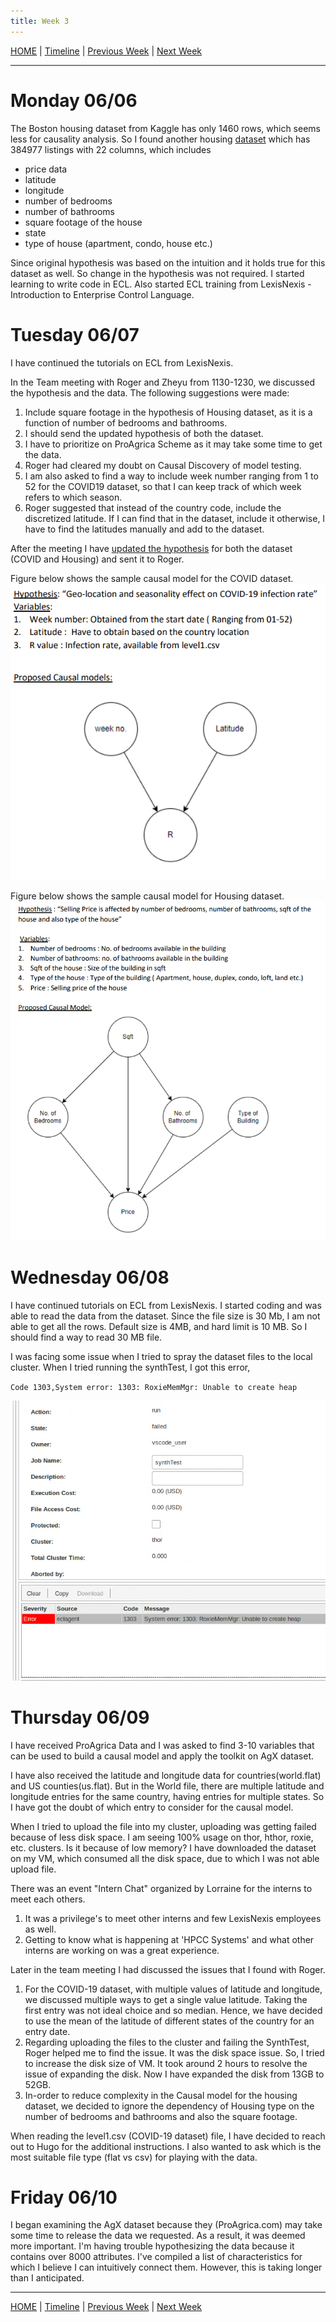 ```yaml
---
title: Week 3
---
```


[HOME](https://arungaonkar.github.io/HPCC-Causality/) |
[Timeline](https://arungaonkar.github.io/HPCC-Causality/index.html#timeline) |
[Previous Week](https://arungaonkar.github.io/HPCC-Causality/week2.html) |
[Next Week](https://arungaonkar.github.io/HPCC-Causality/week4.html)

---

# Monday 06/06

The Boston housing dataset from Kaggle has only 1460 rows, which seems less for causality analysis. So I found another housing [dataset](https://www.kaggle.com/datasets/austinreese/usa-housing-listings) which has 384977 listings with 22 columns, which includes

* price data
* latitude
* longitude
* number of bedrooms
* number of bathrooms
* square footage of the house
* state
* type of house (apartment, condo, house etc.)

Since original hypothesis was based on the intuition and it holds true for this dataset as well.
So change in the hypothesis was not required. I started learning to write code in ECL. Also started ECL training from LexisNexis - Introduction to Enterprise Control Language.

# Tuesday 06/07 

I have continued the tutorials on ECL from LexisNexis.

In the Team meeting with Roger and Zheyu from 1130-1230, we discussed the hypothesis and the data. The following suggestions were made:

1. Include square footage in the hypothesis of Housing dataset, as it is a function of number of bedrooms and bathrooms.
2. I should send the updated hypothesis of both the dataset.
3. I have to prioritize on ProAgrica Scheme as it may take some time to get the data.
4. Roger had cleared my doubt on Causal Discovery of model testing.
5. I am also asked to find a way to include week number ranging from 1 to 52 for the COVID19 dataset, so that I can keep track of which week refers to which season.
6. Roger suggested that instead of the country code, include the discretized latitude. If I can find that in the dataset, include it otherwise, I have to find the latitudes manually and add to the dataset.

After the meeting I have [updated the hypothesis](https://arungaonkar.github.io/HPCC-Causality/HypothesisProposal.pdf) for both the dataset (COVID and Housing) and sent it to Roger.

Figure below shows the sample causal model for the COVID dataset.
![COVID Causal](imgs/covidHypothesis_Updated.png)

Figure below shows the sample causal model for Housing dataset.
![Housing Hypothesisimage.png](imgs/HousingHypothesis.png)

# Wednesday 06/08 

I have continued tutorials on ECL from LexisNexis. I started coding and was able to read the data from the dataset. Since the file size is 30 Mb, I am not able to get all the rows. Default size is 4MB, and hard limit is 10 MB. So I should find a way to read 30 MB file.

I was facing some issue when I tried to spray the dataset files to the local cluster. When I tried running the synthTest, I got this error,

`Code 1303,System error: 1303: RoxieMemMgr: Unable to create heap`

![error-Synth](imgs/errorSynthTest.png)

# Thursday 06/09

I have received ProAgrica Data and I was asked to find 3-10 variables that can be used to build a causal model and apply the toolkit on AgX dataset.

I have also received the latitude and longitude data for countries(world.flat) and US counties(us.flat). But in the World file, there are multiple latitude and longitude entries for the same country, having entries for multiple states. So I have got the doubt of which entry to consider for the causal model.

When I tried to upload the file into my cluster, uploading was getting failed because of less disk space. I am seeing 100% usage on thor, hthor, roxie, etc. clusters. Is it because of low memory? I have downloaded the dataset on my VM, which consumed all the disk space, due to which I was not able upload file.

There was an event "Intern Chat" organized by Lorraine for the interns to meet each others.

1. It was a privilege's to meet other interns and few LexisNexis employees as well.
2. Getting to know what is happening at 'HPCC Systems' and what other interns are working on was a great experience.

Later in the team meeting I had discussed the issues that I found with Roger.

1. For the COVID-19 dataset, with multiple values of latitude and longitude, we discussed multiple ways to get a single value latitude. Taking the first entry was not ideal choice and so median. Hence, we have decided to use the mean of the latitude of different states of the country for an entry date.
2. Regarding uploading the files to the cluster and failing the SynthTest, Roger helped me to find the issue. It was the disk space issue. So, I tried to increase the disk size of VM. It took around 2 hours to resolve the issue of expanding the disk. Now I have expanded the disk from 13GB to 52GB.
3. In-order to reduce complexity in the Causal model for the housing dataset, we decided to ignore the dependency of Housing type on the number of bedrooms and bathrooms and also the square footage.

When reading the level1.csv (COVID-19 dataset) file, I have decided to reach out to Hugo for the additional instructions. I also wanted to ask which is the most suitable file type (flat vs csv) for playing with the data.

# Friday 06/10 

I began examining the AgX dataset because they (ProAgrica.com) may take some time to release the data we requested. As a result, it was deemed more important. I'm having trouble hypothesizing the data because it contains over 8000 attributes. I've compiled a list of characteristics for which I believe I can intuitively connect them. However, this is taking longer than I anticipated.

---

[HOME](https://arungaonkar.github.io/HPCC-Causality/) |
[Timeline](https://arungaonkar.github.io/HPCC-Causality/index.html#timeline) |
[Previous Week](https://arungaonkar.github.io/HPCC-Causality/week2.html) |
[Next Week](https://arungaonkar.github.io/HPCC-Causality/week4.html)
